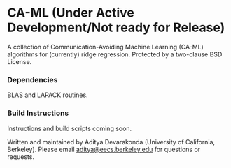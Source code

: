 # CA-ML (Under Active Development/Not ready for Release)
A collection of Communication-Avoiding Machine Learning (CA-ML) algorithms for (currently) ridge regression.
Protected by a two-clause BSD License.

### Dependencies
BLAS and LAPACK routines.

### Build Instructions
Instructions and build scripts coming soon.

Written and maintained by Aditya Devarakonda (University of California, Berkeley). Please email aditya@eecs.berkeley.edu for questions or requests.

